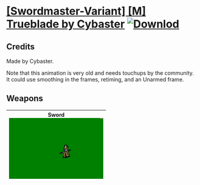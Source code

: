 # [\[Swordmaster-Variant\] \[M\] Trueblade by Cybaster](./) [![Downlod](https://img.shields.io/badge/Download--red?style=social&logo=github)](https://minhaskamal.github.io/DownGit/#/home?url=https://github.com/Klokinator/FE-Repo/tree/main/Battle%20Animations%2FInfantry%20-%20(Swd)%20Myrms%20and%20Swordmasters%2F%5BSwordmaster-Variant%5D%20%5BM%5D%20Trueblade%20by%20Cybaster)
## Credits

Made by Cybaster.

Note that this animation is very old and needs touchups by the community. It could use smoothing in the frames, retiming, and an Unarmed frame.

## Weapons

| <b>Sword</b><br/><img alt="Sword animation" src="./1.%20Sword/Sword.gif"/> |
| :---: |
